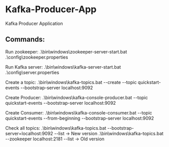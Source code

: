 # Kafka-Producer-App
Kafka Producer Application

Commands:
--------------
Run zookeeper:
.\bin\windows\zookeeper-server-start.bat .\config\zookeeper.properties

Run Kafka server:
.\bin\windows\kafka-server-start.bat .\config\server.properties

Create a topic:
.\bin\windows\kafka-topics.bat --create --topic quickstart-events --bootstrap-server localhost:9092

Create Producer:
.\bin\windows\kafka-console-producer.bat --topic quickstart-events --bootstrap-server localhost:9092

Create Consumer:
.\bin\windows\kafka-console-consumer.bat --topic quickstart-events --from-beginning --bootstrap-server localhost:9092

Check all topics:
.\bin\windows\kafka-topics.bat --bootstrap-server=localhost:9092 --list -> New version
.\bin\windows\kafka-topics.bat --zookeeper localhost:2181 --list -> Old version
